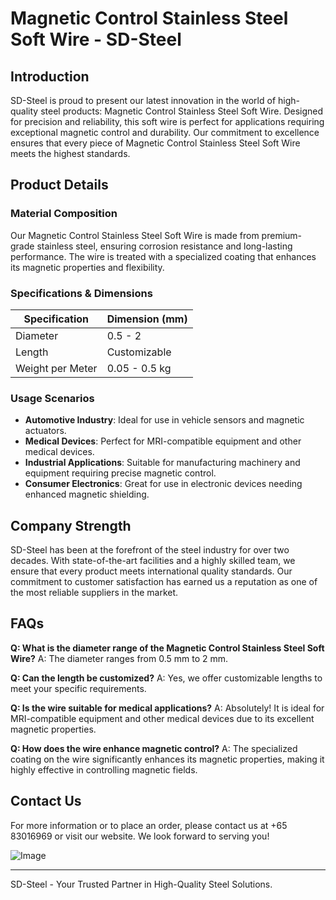# Magnetic Control Stainless Steel Soft Wire - SD-Steel

## Introduction
SD-Steel is proud to present our latest innovation in the world of high-quality steel products: Magnetic Control Stainless Steel Soft Wire. Designed for precision and reliability, this soft wire is perfect for applications requiring exceptional magnetic control and durability. Our commitment to excellence ensures that every piece of Magnetic Control Stainless Steel Soft Wire meets the highest standards.

## Product Details
### Material Composition
Our Magnetic Control Stainless Steel Soft Wire is made from premium-grade stainless steel, ensuring corrosion resistance and long-lasting performance. The wire is treated with a specialized coating that enhances its magnetic properties and flexibility.

### Specifications & Dimensions
| Specification | Dimension (mm) |
|---------------|----------------|
| Diameter      | 0.5 - 2        |
| Length        | Customizable   |
| Weight per Meter | 0.05 - 0.5 kg |

### Usage Scenarios
- **Automotive Industry**: Ideal for use in vehicle sensors and magnetic actuators.
- **Medical Devices**: Perfect for MRI-compatible equipment and other medical devices.
- **Industrial Applications**: Suitable for manufacturing machinery and equipment requiring precise magnetic control.
- **Consumer Electronics**: Great for use in electronic devices needing enhanced magnetic shielding.

## Company Strength
SD-Steel has been at the forefront of the steel industry for over two decades. With state-of-the-art facilities and a highly skilled team, we ensure that every product meets international quality standards. Our commitment to customer satisfaction has earned us a reputation as one of the most reliable suppliers in the market.

## FAQs
**Q: What is the diameter range of the Magnetic Control Stainless Steel Soft Wire?**
A: The diameter ranges from 0.5 mm to 2 mm.

**Q: Can the length be customized?**
A: Yes, we offer customizable lengths to meet your specific requirements.

**Q: Is the wire suitable for medical applications?**
A: Absolutely! It is ideal for MRI-compatible equipment and other medical devices due to its excellent magnetic properties.

**Q: How does the wire enhance magnetic control?**
A: The specialized coating on the wire significantly enhances its magnetic properties, making it highly effective in controlling magnetic fields.

## Contact Us
For more information or to place an order, please contact us at +65 83016969 or visit our website. We look forward to serving you!

![Image](https://github.com/user-attachments/assets/2567258e-e124-4816-932d-1809bd27ef0b)

---

SD-Steel - Your Trusted Partner in High-Quality Steel Solutions.